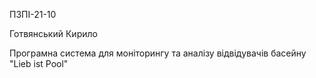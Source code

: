 ПЗПІ-21-10  

Готвянський Кирило  

Програмна система для моніторингу та аналізу відвідувачів басейну "Lieb ist Pool"  
